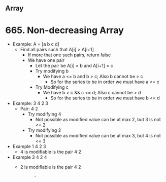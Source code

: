 ## Array
  # 665. Non-decreasing Array
  - Example: A = [a b c  d]
      - Find all pairs such that A[i] > A[i+1]
        - If more that one such pairs, return false
        - We have one pair
          -  Let the pair be A[i] = b  and A[i+1] = c
          -  Try modifying b
              - We have  a <= b and b > c; Also b cannot be > c
                - So for the series to be in order we must have a <= c
          - Try Modifying c
            - We have  b > c && c <= d; Also c cannot be > d
              -  So for the series to be in order we must have b <= d
  - Example: 3 4 2 3
    - Pair: 4 2
      - Try modifying 4
        - Not possible as modified value can be at max 2, but 3 is not <= 2
      - Try modifying 2
        - Not possible as modified value can be at max 3, but 4 is not <= 3
  - Example 1 4 2 3
    - 4 is modifiable is the pair 4 2
  - Example 3 4 2 4
    - 2 is modifiable is the pair 4 2 

                -
